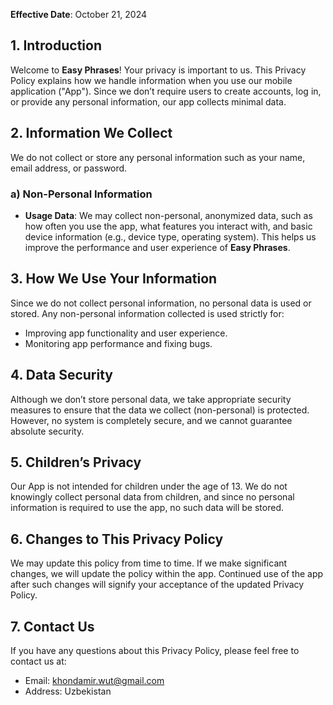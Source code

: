 **Effective Date**: October 21, 2024

## 1. Introduction

Welcome to **Easy Phrases**! Your privacy is important to us. This Privacy Policy explains how we handle information when you use our mobile application ("App"). Since we don’t require users to create accounts, log in, or provide any personal information, our app collects minimal data.

## 2. Information We Collect

We do not collect or store any personal information such as your name, email address, or password. 

### a) **Non-Personal Information**
- **Usage Data**: We may collect non-personal, anonymized data, such as how often you use the app, what features you interact with, and basic device information (e.g., device type, operating system). This helps us improve the performance and user experience of **Easy Phrases**.

## 3. How We Use Your Information

Since we do not collect personal information, no personal data is used or stored. Any non-personal information collected is used strictly for:
- Improving app functionality and user experience.
- Monitoring app performance and fixing bugs.

## 4. Data Security

Although we don’t store personal data, we take appropriate security measures to ensure that the data we collect (non-personal) is protected. However, no system is completely secure, and we cannot guarantee absolute security.

## 5. Children’s Privacy

Our App is not intended for children under the age of 13. We do not knowingly collect personal data from children, and since no personal information is required to use the app, no such data will be stored.

## 6. Changes to This Privacy Policy

We may update this policy from time to time. If we make significant changes, we will update the policy within the app. Continued use of the app after such changes will signify your acceptance of the updated Privacy Policy.

## 7. Contact Us

If you have any questions about this Privacy Policy, please feel free to contact us at:

- Email: khondamir.wut@gmail.com
- Address: Uzbekistan
